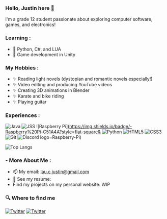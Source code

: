 ### Hello, Justin here 👋

<!--
**JustinScitech/JustinScitech** is a ✨ _special_ ✨ repository because its `README.md` (this file) appears on your GitHub profile.
-->

I'm a grade 12 student passionate about exploring computer software, games, and electronics!

### Learning :
-  🌱 Python, C#, and LUA
-  🌱 Game development in Unity

### My Hobbies : 
- ✨ Reading light novels (dystopian and romantic novels especially!)
- ✨ Video editing and producing YouTube videos
- ✨ Creating 3D animations in Blender
- ✨ Karate and bike riding
- ✨ Playing guitar

### Experiences :

![Java](https://img.shields.io/badge/-java-E34A86?style=flat-square&logo=java)
![JSS](https://img.shields.io/badge/-JavaScript-black?style=flat-square&logo=javascript)
![Raspberry Pi](https://img.shields.io/badge/-Raspberry%20Pi-C51A4A?style=flat-square&
![Python](https://img.shields.io/badge/-Python-black?style=flat-square&logo=Python)
![HTML5](https://img.shields.io/badge/-HTML5-E34F26?style=flat-square&logo=html5&logoColor=white)
![CSS3](https://img.shields.io/badge/-CSS3-1572B6?style=flat-square&logo=css3)
![Git](https://img.shields.io/badge/-Git-black?style=flat-square&logo=git)
![Discord](https://img.shields.io/badge/Discord-black?style=flat-square&logo=discord)
logo=Raspberry-Pi)

![Top Langs](https://github-readme-stats.vercel.app/api/top-langs/?username=justinscitech&layout=compact&theme=dark&hide_border=true)

### - More About Me : 
- 📫 My email: lau.c.justin@gmail.com
- 📄 See my resume:
- Find my projects on my personal website: WIP

<h3>🔍 Where to find me</h3>
<p>
<a href="https://www.linkedin.com/in/justin-lau-a55b8417a/" target="_blank"><img alt="Twitter" src="https://img.shields.io/badge/-linkedin-0073B1?style=flat-square" /></a> 
<a href="https://twitter.com/ArcticZombieYT" target="_blank"><img alt="Twitter" src="https://img.shields.io/badge/-twitter-1C9CEA?style=flat-square" /></a>
</p>
